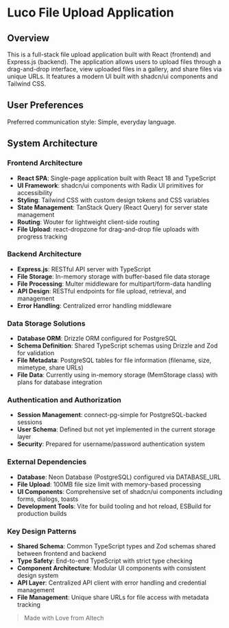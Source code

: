 # Luco File Upload Application

## Overview

This is a full-stack file upload application built with React (frontend) and Express.js (backend). The application allows users to upload files through a drag-and-drop interface, view uploaded files in a gallery, and share files via unique URLs. It features a modern UI built with shadcn/ui components and Tailwind CSS.

## User Preferences

Preferred communication style: Simple, everyday language.

## System Architecture

### Frontend Architecture
- **React SPA**: Single-page application built with React 18 and TypeScript
- **UI Framework**: shadcn/ui components with Radix UI primitives for accessibility
- **Styling**: Tailwind CSS with custom design tokens and CSS variables
- **State Management**: TanStack Query (React Query) for server state management
- **Routing**: Wouter for lightweight client-side routing
- **File Upload**: react-dropzone for drag-and-drop file uploads with progress tracking

### Backend Architecture
- **Express.js**: RESTful API server with TypeScript
- **File Storage**: In-memory storage with buffer-based file data storage
- **File Processing**: Multer middleware for multipart/form-data handling
- **API Design**: RESTful endpoints for file upload, retrieval, and management
- **Error Handling**: Centralized error handling middleware

### Data Storage Solutions
- **Database ORM**: Drizzle ORM configured for PostgreSQL
- **Schema Definition**: Shared TypeScript schemas using Drizzle and Zod for validation
- **File Metadata**: PostgreSQL tables for file information (filename, size, mimetype, share URLs)
- **File Data**: Currently using in-memory storage (MemStorage class) with plans for database integration

### Authentication and Authorization
- **Session Management**: connect-pg-simple for PostgreSQL-backed sessions
- **User Schema**: Defined but not yet implemented in the current storage layer
- **Security**: Prepared for username/password authentication system

### External Dependencies
- **Database**: Neon Database (PostgreSQL) configured via DATABASE_URL
- **File Upload**: 100MB file size limit with memory-based processing
- **UI Components**: Comprehensive set of shadcn/ui components including forms, dialogs, toasts
- **Development Tools**: Vite for build tooling and hot reload, ESBuild for production builds

### Key Design Patterns
- **Shared Schema**: Common TypeScript types and Zod schemas shared between frontend and backend
- **Type Safety**: End-to-end TypeScript with strict type checking
- **Component Architecture**: Modular UI components with consistent design system
- **API Layer**: Centralized API client with error handling and credential management
- **File Management**: Unique share URLs for file access with metadata tracking


> Made with Love from Altech
